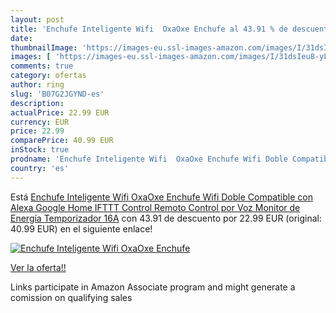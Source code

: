 ```yaml
---
layout: post
title: 'Enchufe Inteligente Wifi  OxaOxe Enchufe al 43.91 % de descuento'
date: 
thumbnailImage: 'https://images-eu.ssl-images-amazon.com/images/I/31dsIeu8-yL._SL200_.jpg'
images: [ 'https://images-eu.ssl-images-amazon.com/images/I/31dsIeu8-yL._SL200_.jpg' ]
comments: true
category: ofertas
author: ring
slug: 'B07G2JGYND-es'
description:
actualPrice: 22.99 EUR
currency: EUR
price: 22.99
comparePrice: 40.99 EUR
inStock: true
prodname: 'Enchufe Inteligente Wifi  OxaOxe Enchufe Wifi Doble Compatible con Alexa Google Home IFTTT  Control Remoto  Control por Voz  Monitor de Energía  Temporizador  16A'
country: 'es'
---
```


Está [Enchufe Inteligente Wifi  OxaOxe Enchufe Wifi Doble Compatible con Alexa Google Home IFTTT  Control Remoto  Control por Voz  Monitor de Energía  Temporizador  16A](https://www.amazon.es/dp/B07G2JGYND/?tag=tolees-21) con 43.91 de descuento por 22.99 EUR (original: 40.99 EUR) en el siguiente enlace!

[![Enchufe Inteligente Wifi  OxaOxe Enchufe](https://images-eu.ssl-images-amazon.com/images/I/31dsIeu8-yL._SL200_.jpg)](https://www.amazon.es/dp/B07G2JGYND/?tag=tolees-21)

[Ver la oferta!!](https://www.amazon.es/dp/B07G2JGYND/?tag=tolees-21)

Links participate in Amazon Associate program and might generate a comission on qualifying sales


